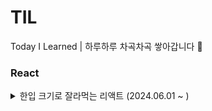 # TIL
Today I Learned | 하루하루 차곡차곡 쌓아갑니다 🌊

### React
<details>
<summary>한입 크기로 잘라먹는 리액트 (2024.06.01 ~ )</summary>
<div markdown="1">
<br>
<p>✨날짜.md 폴더에 강의 메모 + 찾아본 것 정리</p>
  
- 💙 [섹션1_자바스크립트 기본](https://github.com/haaazz/TIL/tree/master/%ED%95%9C%EC%9E%85%20%ED%81%AC%EA%B8%B0%EB%A1%9C%20%EC%9E%98%EB%9D%BC%20%EB%A8%B9%EB%8A%94%20%EB%A6%AC%EC%95%A1%ED%8A%B8/%EC%84%B9%EC%85%981%20_%20JS%EA%B8%B0%EB%B3%B8)
- 💙 [섹션2 자바스크립트 심화](https://github.com/haaazz/TIL/tree/master/%ED%95%9C%EC%9E%85%20%ED%81%AC%EA%B8%B0%EB%A1%9C%20%EC%9E%98%EB%9D%BC%20%EB%A8%B9%EB%8A%94%20%EB%A6%AC%EC%95%A1%ED%8A%B8/%EC%84%B9%EC%85%982%20_%20JS%EC%8B%AC%ED%99%94)
- 💙 [섹션3 Node.js 기초](https://github.com/haaazz/TIL/tree/master/%ED%95%9C%EC%9E%85%20%ED%81%AC%EA%B8%B0%EB%A1%9C%20%EC%9E%98%EB%9D%BC%20%EB%A8%B9%EB%8A%94%20%EB%A6%AC%EC%95%A1%ED%8A%B8/%EC%84%B9%EC%85%983%20_%20Node.js%20%EA%B8%B0%EC%B4%88)
- 💙 [섹션4 React 기초](https://github.com/haaazz/TIL/tree/master/%ED%95%9C%EC%9E%85%20%ED%81%AC%EA%B8%B0%EB%A1%9C%20%EC%9E%98%EB%9D%BC%20%EB%A8%B9%EB%8A%94%20%EB%A6%AC%EC%95%A1%ED%8A%B8/%EC%84%B9%EC%85%984%20_%20react)
- 💙 [섹션5 React 입문](https://github.com/haaazz/TIL/tree/master/%ED%95%9C%EC%9E%85%20%ED%81%AC%EA%B8%B0%EB%A1%9C%20%EC%9E%98%EB%9D%BC%20%EB%A8%B9%EB%8A%94%20%EB%A6%AC%EC%95%A1%ED%8A%B8/%EC%84%B9%EC%85%985%20_%20react%20%EC%9E%85%EB%AC%B8)

</div>
</details>
